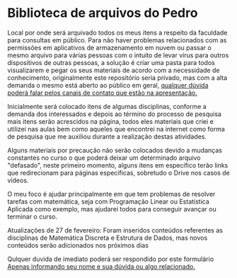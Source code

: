 # Biblioteca de arquivos do Pedro
Local por onde será arquivado todos os meus itens a respeito da faculdade para consultas em público.
Para não haver problemas relacionados com as permissões em aplicativos de armazenamento em nuvem ou passar o mesmo arquivo para várias pessoas com o intuito de levar vírus para outros dispositivos de outras pessoas, a solução é criar uma pasta para todos visualizarem e pegar os seus materiais de acordo com a necessidade de conhecimento, originalmente este repositório seria privado, mas com a alta demanda o mesmo está aberto ao público em geral, <a href="https://github.com/PedroSilva201">qualquer dúvida poderá falar pelos canais de contato que estão na apresentação.</a>

Inicialmente será colocado itens de algumas disciplinas, conforme a demanda dos interessados e depois ao término do processo de pesquisa mais itens serão acrescidos na página, todos eles materiais que criei e utilizei nas aulas bem como aqueles que encontrei na internet como forma de pesquisa que me auxiliou durante a realização destas atividades.

Alguns materiais por precaução não serão colocados devido a mudanças constantes no curso o que poderá deixar um determinado arquivo "defasado", neste primeiro momento, alguns itens em específico terão links que redirecionam para páginas específicas, sobretudo o Drive nos casos de vídeos.

O meu foco é ajudar principalmente em que tem problemas de resolver tarefas com matemática, seja com Programação Linear ou Estatística Aplicada como exemplo, mas ajudarei todos para conseguir avançar ou terminar o curso.

Atualizações de 27 de fevereiro: Foram inseridos conteúdos referentes as disciplinas de Matemática Discreta e Estrutura de Dados, mas novos conteúdos serão adicionados nos próximos dias

Qulquer duvida de imediato poderá ser respondido por este formulário  <a href="https://docs.google.com/forms/d/e/1FAIpQLSe0_BBdMY4P-u1ZmF2lRc_1MupEfRDpzLO0CHs9ZsUy_5gM2w/viewform?usp=sf_link">Apenas informando seu nome e sua dúvida ou algo relacionado.</a>
